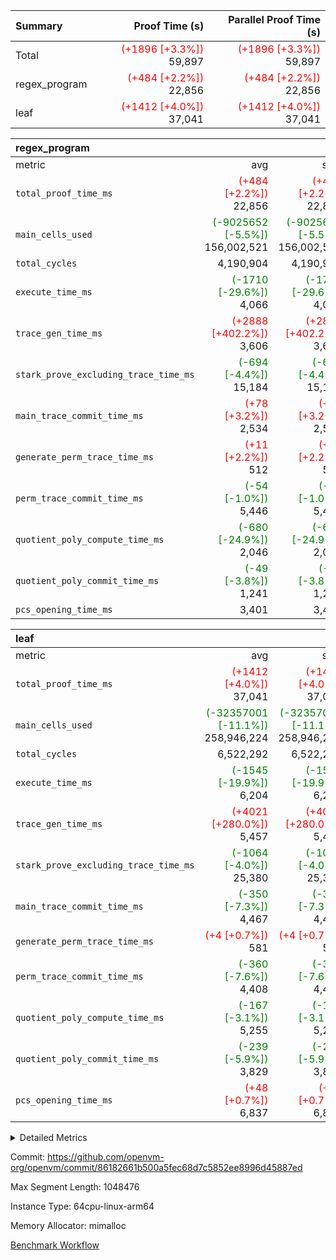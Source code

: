 | Summary | Proof Time (s) | Parallel Proof Time (s) |
|:---|---:|---:|
| Total | <span style='color: red'>(+1896 [+3.3%])</span> 59,897 | <span style='color: red'>(+1896 [+3.3%])</span> 59,897 |
| regex_program | <span style='color: red'>(+484 [+2.2%])</span> 22,856 | <span style='color: red'>(+484 [+2.2%])</span> 22,856 |
| leaf | <span style='color: red'>(+1412 [+4.0%])</span> 37,041 | <span style='color: red'>(+1412 [+4.0%])</span> 37,041 |


| regex_program |||||
|:---|---:|---:|---:|---:|
|metric|avg|sum|max|min|
| `total_proof_time_ms ` | <span style='color: red'>(+484 [+2.2%])</span> 22,856 | <span style='color: red'>(+484 [+2.2%])</span> 22,856 | <span style='color: red'>(+484 [+2.2%])</span> 22,856 | <span style='color: red'>(+484 [+2.2%])</span> 22,856 |
| `main_cells_used     ` | <span style='color: green'>(-9025652 [-5.5%])</span> 156,002,521 | <span style='color: green'>(-9025652 [-5.5%])</span> 156,002,521 | <span style='color: green'>(-9025652 [-5.5%])</span> 156,002,521 | <span style='color: green'>(-9025652 [-5.5%])</span> 156,002,521 |
| `total_cycles        ` |  4,190,904 |  4,190,904 |  4,190,904 |  4,190,904 |
| `execute_time_ms     ` | <span style='color: green'>(-1710 [-29.6%])</span> 4,066 | <span style='color: green'>(-1710 [-29.6%])</span> 4,066 | <span style='color: green'>(-1710 [-29.6%])</span> 4,066 | <span style='color: green'>(-1710 [-29.6%])</span> 4,066 |
| `trace_gen_time_ms   ` | <span style='color: red'>(+2888 [+402.2%])</span> 3,606 | <span style='color: red'>(+2888 [+402.2%])</span> 3,606 | <span style='color: red'>(+2888 [+402.2%])</span> 3,606 | <span style='color: red'>(+2888 [+402.2%])</span> 3,606 |
| `stark_prove_excluding_trace_time_ms` | <span style='color: green'>(-694 [-4.4%])</span> 15,184 | <span style='color: green'>(-694 [-4.4%])</span> 15,184 | <span style='color: green'>(-694 [-4.4%])</span> 15,184 | <span style='color: green'>(-694 [-4.4%])</span> 15,184 |
| `main_trace_commit_time_ms` | <span style='color: red'>(+78 [+3.2%])</span> 2,534 | <span style='color: red'>(+78 [+3.2%])</span> 2,534 | <span style='color: red'>(+78 [+3.2%])</span> 2,534 | <span style='color: red'>(+78 [+3.2%])</span> 2,534 |
| `generate_perm_trace_time_ms` | <span style='color: red'>(+11 [+2.2%])</span> 512 | <span style='color: red'>(+11 [+2.2%])</span> 512 | <span style='color: red'>(+11 [+2.2%])</span> 512 | <span style='color: red'>(+11 [+2.2%])</span> 512 |
| `perm_trace_commit_time_ms` | <span style='color: green'>(-54 [-1.0%])</span> 5,446 | <span style='color: green'>(-54 [-1.0%])</span> 5,446 | <span style='color: green'>(-54 [-1.0%])</span> 5,446 | <span style='color: green'>(-54 [-1.0%])</span> 5,446 |
| `quotient_poly_compute_time_ms` | <span style='color: green'>(-680 [-24.9%])</span> 2,046 | <span style='color: green'>(-680 [-24.9%])</span> 2,046 | <span style='color: green'>(-680 [-24.9%])</span> 2,046 | <span style='color: green'>(-680 [-24.9%])</span> 2,046 |
| `quotient_poly_commit_time_ms` | <span style='color: green'>(-49 [-3.8%])</span> 1,241 | <span style='color: green'>(-49 [-3.8%])</span> 1,241 | <span style='color: green'>(-49 [-3.8%])</span> 1,241 | <span style='color: green'>(-49 [-3.8%])</span> 1,241 |
| `pcs_opening_time_ms ` |  3,401 |  3,401 |  3,401 |  3,401 |

| leaf |||||
|:---|---:|---:|---:|---:|
|metric|avg|sum|max|min|
| `total_proof_time_ms ` | <span style='color: red'>(+1412 [+4.0%])</span> 37,041 | <span style='color: red'>(+1412 [+4.0%])</span> 37,041 | <span style='color: red'>(+1412 [+4.0%])</span> 37,041 | <span style='color: red'>(+1412 [+4.0%])</span> 37,041 |
| `main_cells_used     ` | <span style='color: green'>(-32357001 [-11.1%])</span> 258,946,224 | <span style='color: green'>(-32357001 [-11.1%])</span> 258,946,224 | <span style='color: green'>(-32357001 [-11.1%])</span> 258,946,224 | <span style='color: green'>(-32357001 [-11.1%])</span> 258,946,224 |
| `total_cycles        ` |  6,522,292 |  6,522,292 |  6,522,292 |  6,522,292 |
| `execute_time_ms     ` | <span style='color: green'>(-1545 [-19.9%])</span> 6,204 | <span style='color: green'>(-1545 [-19.9%])</span> 6,204 | <span style='color: green'>(-1545 [-19.9%])</span> 6,204 | <span style='color: green'>(-1545 [-19.9%])</span> 6,204 |
| `trace_gen_time_ms   ` | <span style='color: red'>(+4021 [+280.0%])</span> 5,457 | <span style='color: red'>(+4021 [+280.0%])</span> 5,457 | <span style='color: red'>(+4021 [+280.0%])</span> 5,457 | <span style='color: red'>(+4021 [+280.0%])</span> 5,457 |
| `stark_prove_excluding_trace_time_ms` | <span style='color: green'>(-1064 [-4.0%])</span> 25,380 | <span style='color: green'>(-1064 [-4.0%])</span> 25,380 | <span style='color: green'>(-1064 [-4.0%])</span> 25,380 | <span style='color: green'>(-1064 [-4.0%])</span> 25,380 |
| `main_trace_commit_time_ms` | <span style='color: green'>(-350 [-7.3%])</span> 4,467 | <span style='color: green'>(-350 [-7.3%])</span> 4,467 | <span style='color: green'>(-350 [-7.3%])</span> 4,467 | <span style='color: green'>(-350 [-7.3%])</span> 4,467 |
| `generate_perm_trace_time_ms` | <span style='color: red'>(+4 [+0.7%])</span> 581 | <span style='color: red'>(+4 [+0.7%])</span> 581 | <span style='color: red'>(+4 [+0.7%])</span> 581 | <span style='color: red'>(+4 [+0.7%])</span> 581 |
| `perm_trace_commit_time_ms` | <span style='color: green'>(-360 [-7.6%])</span> 4,408 | <span style='color: green'>(-360 [-7.6%])</span> 4,408 | <span style='color: green'>(-360 [-7.6%])</span> 4,408 | <span style='color: green'>(-360 [-7.6%])</span> 4,408 |
| `quotient_poly_compute_time_ms` | <span style='color: green'>(-167 [-3.1%])</span> 5,255 | <span style='color: green'>(-167 [-3.1%])</span> 5,255 | <span style='color: green'>(-167 [-3.1%])</span> 5,255 | <span style='color: green'>(-167 [-3.1%])</span> 5,255 |
| `quotient_poly_commit_time_ms` | <span style='color: green'>(-239 [-5.9%])</span> 3,829 | <span style='color: green'>(-239 [-5.9%])</span> 3,829 | <span style='color: green'>(-239 [-5.9%])</span> 3,829 | <span style='color: green'>(-239 [-5.9%])</span> 3,829 |
| `pcs_opening_time_ms ` | <span style='color: red'>(+48 [+0.7%])</span> 6,837 | <span style='color: red'>(+48 [+0.7%])</span> 6,837 | <span style='color: red'>(+48 [+0.7%])</span> 6,837 | <span style='color: red'>(+48 [+0.7%])</span> 6,837 |



<details>
<summary>Detailed Metrics</summary>

| group | num_segments | num_children | keygen_time_ms | fri.log_blowup | commit_exe_time_ms |
| --- | --- | --- | --- | --- | --- |
| leaf |  | 1 |  | 2 |  | 
| regex_program | 1 |  | 735 | 2 | 38 | 

| group | air_name | quotient_deg | interactions | constraints |
| --- | --- | --- | --- | --- |
| leaf | AccessAdapterAir<2> | 4 | 5 | 12 | 
| leaf | AccessAdapterAir<4> | 4 | 5 | 12 | 
| leaf | AccessAdapterAir<8> | 4 | 5 | 12 | 
| leaf | FriReducedOpeningAir | 4 | 35 | 59 | 
| leaf | NativePoseidon2Air<BabyBearParameters>, 1> | 4 | 31 | 302 | 
| leaf | PhantomAir | 4 | 3 | 4 | 
| leaf | ProgramAir | 1 | 1 | 4 | 
| leaf | VariableRangeCheckerAir | 1 | 1 | 4 | 
| leaf | VmAirWrapper<BranchNativeAdapterAir, BranchEqualCoreAir<1> | 2 | 11 | 23 | 
| leaf | VmAirWrapper<JalNativeAdapterAir, JalCoreAir> | 4 | 7 | 6 | 
| leaf | VmAirWrapper<NativeAdapterAir<2, 0>, PublicValuesCoreAir> | 4 | 11 | 23 | 
| leaf | VmAirWrapper<NativeAdapterAir<2, 1>, FieldArithmeticCoreAir> | 4 | 15 | 23 | 
| leaf | VmAirWrapper<NativeLoadStoreAdapterAir<1>, NativeLoadStoreCoreAir<1> | 4 | 19 | 31 | 
| leaf | VmAirWrapper<NativeVectorizedAdapterAir<4>, FieldExtensionCoreAir> | 4 | 15 | 23 | 
| leaf | VmConnectorAir | 4 | 3 | 8 | 
| leaf | VolatileBoundaryAir | 4 | 4 | 16 | 
| regex_program | AccessAdapterAir<16> | 2 | 5 | 14 | 
| regex_program | AccessAdapterAir<2> | 2 | 5 | 14 | 
| regex_program | AccessAdapterAir<32> | 2 | 5 | 14 | 
| regex_program | AccessAdapterAir<4> | 2 | 5 | 14 | 
| regex_program | AccessAdapterAir<64> | 2 | 5 | 14 | 
| regex_program | AccessAdapterAir<8> | 2 | 5 | 14 | 
| regex_program | BitwiseOperationLookupAir<8> | 2 | 2 | 4 | 
| regex_program | KeccakVmAir | 2 | 321 | 4,571 | 
| regex_program | MemoryMerkleAir<8> | 2 | 4 | 40 | 
| regex_program | PersistentBoundaryAir<8> | 2 | 3 | 6 | 
| regex_program | PhantomAir | 2 | 3 | 5 | 
| regex_program | Poseidon2PeripheryAir<BabyBearParameters>, 1> | 2 | 1 | 286 | 
| regex_program | ProgramAir | 1 | 1 | 4 | 
| regex_program | RangeTupleCheckerAir<2> | 1 | 1 | 4 | 
| regex_program | VariableRangeCheckerAir | 1 | 1 | 4 | 
| regex_program | VmAirWrapper<Rv32BaseAluAdapterAir, BaseAluCoreAir<4, 8> | 2 | 19 | 43 | 
| regex_program | VmAirWrapper<Rv32BaseAluAdapterAir, LessThanCoreAir<4, 8> | 2 | 17 | 39 | 
| regex_program | VmAirWrapper<Rv32BaseAluAdapterAir, ShiftCoreAir<4, 8> | 2 | 23 | 90 | 
| regex_program | VmAirWrapper<Rv32BranchAdapterAir, BranchEqualCoreAir<4> | 2 | 11 | 25 | 
| regex_program | VmAirWrapper<Rv32BranchAdapterAir, BranchLessThanCoreAir<4, 8> | 2 | 13 | 41 | 
| regex_program | VmAirWrapper<Rv32CondRdWriteAdapterAir, Rv32JalLuiCoreAir> | 2 | 10 | 22 | 
| regex_program | VmAirWrapper<Rv32HintStoreAdapterAir, Rv32HintStoreCoreAir> | 2 | 15 | 17 | 
| regex_program | VmAirWrapper<Rv32JalrAdapterAir, Rv32JalrCoreAir> | 2 | 16 | 20 | 
| regex_program | VmAirWrapper<Rv32LoadStoreAdapterAir, LoadSignExtendCoreAir<4, 8> | 2 | 18 | 33 | 
| regex_program | VmAirWrapper<Rv32LoadStoreAdapterAir, LoadStoreCoreAir<4> | 2 | 17 | 38 | 
| regex_program | VmAirWrapper<Rv32MultAdapterAir, DivRemCoreAir<4, 8> | 2 | 25 | 88 | 
| regex_program | VmAirWrapper<Rv32MultAdapterAir, MulHCoreAir<4, 8> | 2 | 24 | 38 | 
| regex_program | VmAirWrapper<Rv32MultAdapterAir, MultiplicationCoreAir<4, 8> | 2 | 19 | 26 | 
| regex_program | VmAirWrapper<Rv32RdWriteAdapterAir, Rv32AuipcCoreAir> | 2 | 11 | 15 | 
| regex_program | VmConnectorAir | 2 | 3 | 9 | 

| group | air_name | idx | rows | prep_cols | perm_cols | main_cols | cells |
| --- | --- | --- | --- | --- | --- | --- | --- |
| leaf | AccessAdapterAir<2> | 0 | 2,097,152 |  | 16 | 11 | 56,623,104 | 
| leaf | AccessAdapterAir<4> | 0 | 1,048,576 |  | 16 | 13 | 30,408,704 | 
| leaf | AccessAdapterAir<8> | 0 | 131,072 |  | 16 | 17 | 4,325,376 | 
| leaf | FriReducedOpeningAir | 0 | 1,048,576 |  | 76 | 64 | 146,800,640 | 
| leaf | NativePoseidon2Air<BabyBearParameters>, 1> | 0 | 65,536 |  | 36 | 348 | 25,165,824 | 
| leaf | PhantomAir | 0 | 32,768 |  | 8 | 6 | 458,752 | 
| leaf | ProgramAir | 0 | 524,288 |  | 8 | 10 | 9,437,184 | 
| leaf | VariableRangeCheckerAir | 0 | 262,144 | 2 | 8 | 1 | 2,359,296 | 
| leaf | VmAirWrapper<BranchNativeAdapterAir, BranchEqualCoreAir<1> | 0 | 2,097,152 |  | 28 | 23 | 106,954,752 | 
| leaf | VmAirWrapper<JalNativeAdapterAir, JalCoreAir> | 0 | 131,072 |  | 12 | 10 | 2,883,584 | 
| leaf | VmAirWrapper<NativeAdapterAir<2, 0>, PublicValuesCoreAir> | 0 | 64 |  | 16 | 23 | 2,496 | 
| leaf | VmAirWrapper<NativeAdapterAir<2, 1>, FieldArithmeticCoreAir> | 0 | 4,194,304 |  | 20 | 30 | 209,715,200 | 
| leaf | VmAirWrapper<NativeLoadStoreAdapterAir<1>, NativeLoadStoreCoreAir<1> | 0 | 2,097,152 |  | 24 | 41 | 136,314,880 | 
| leaf | VmAirWrapper<NativeVectorizedAdapterAir<4>, FieldExtensionCoreAir> | 0 | 131,072 |  | 20 | 40 | 7,864,320 | 
| leaf | VmConnectorAir | 0 | 2 | 1 | 8 | 4 | 24 | 
| leaf | VolatileBoundaryAir | 0 | 1,048,576 |  | 8 | 11 | 19,922,944 | 

| group | air_name | segment | rows | prep_cols | perm_cols | main_cols | cells |
| --- | --- | --- | --- | --- | --- | --- | --- |
| regex_program | AccessAdapterAir<2> | 0 | 64 |  | 24 | 11 | 2,240 | 
| regex_program | AccessAdapterAir<4> | 0 | 32 |  | 24 | 13 | 1,184 | 
| regex_program | AccessAdapterAir<8> | 0 | 131,072 |  | 24 | 17 | 5,373,952 | 
| regex_program | BitwiseOperationLookupAir<8> | 0 | 65,536 | 3 | 8 | 2 | 655,360 | 
| regex_program | KeccakVmAir | 0 | 32 |  | 1,288 | 3,164 | 142,464 | 
| regex_program | MemoryMerkleAir<8> | 0 | 131,072 |  | 20 | 32 | 6,815,744 | 
| regex_program | PersistentBoundaryAir<8> | 0 | 131,072 |  | 12 | 20 | 4,194,304 | 
| regex_program | PhantomAir | 0 | 512 |  | 12 | 6 | 9,216 | 
| regex_program | Poseidon2PeripheryAir<BabyBearParameters>, 1> | 0 | 16,384 |  | 8 | 300 | 5,046,272 | 
| regex_program | ProgramAir | 0 | 131,072 |  | 8 | 10 | 2,359,296 | 
| regex_program | RangeTupleCheckerAir<2> | 0 | 524,288 | 2 | 8 | 1 | 4,718,592 | 
| regex_program | VariableRangeCheckerAir | 0 | 262,144 | 2 | 8 | 1 | 2,359,296 | 
| regex_program | VmAirWrapper<Rv32BaseAluAdapterAir, BaseAluCoreAir<4, 8> | 0 | 2,097,152 |  | 80 | 36 | 243,269,632 | 
| regex_program | VmAirWrapper<Rv32BaseAluAdapterAir, LessThanCoreAir<4, 8> | 0 | 65,536 |  | 40 | 37 | 5,046,272 | 
| regex_program | VmAirWrapper<Rv32BaseAluAdapterAir, ShiftCoreAir<4, 8> | 0 | 262,144 |  | 52 | 53 | 27,525,120 | 
| regex_program | VmAirWrapper<Rv32BranchAdapterAir, BranchEqualCoreAir<4> | 0 | 524,288 |  | 48 | 26 | 38,797,312 | 
| regex_program | VmAirWrapper<Rv32BranchAdapterAir, BranchLessThanCoreAir<4, 8> | 0 | 262,144 |  | 56 | 32 | 23,068,672 | 
| regex_program | VmAirWrapper<Rv32CondRdWriteAdapterAir, Rv32JalLuiCoreAir> | 0 | 131,072 |  | 44 | 18 | 8,126,464 | 
| regex_program | VmAirWrapper<Rv32HintStoreAdapterAir, Rv32HintStoreCoreAir> | 0 | 16,384 |  | 36 | 26 | 1,015,808 | 
| regex_program | VmAirWrapper<Rv32JalrAdapterAir, Rv32JalrCoreAir> | 0 | 131,072 |  | 36 | 28 | 8,388,608 | 
| regex_program | VmAirWrapper<Rv32LoadStoreAdapterAir, LoadSignExtendCoreAir<4, 8> | 0 | 1,024 |  | 76 | 35 | 113,664 | 
| regex_program | VmAirWrapper<Rv32LoadStoreAdapterAir, LoadStoreCoreAir<4> | 0 | 2,097,152 |  | 72 | 40 | 234,881,024 | 
| regex_program | VmAirWrapper<Rv32MultAdapterAir, DivRemCoreAir<4, 8> | 0 | 128 |  | 104 | 57 | 20,608 | 
| regex_program | VmAirWrapper<Rv32MultAdapterAir, MulHCoreAir<4, 8> | 0 | 256 |  | 100 | 39 | 35,584 | 
| regex_program | VmAirWrapper<Rv32MultAdapterAir, MultiplicationCoreAir<4, 8> | 0 | 65,536 |  | 80 | 31 | 7,274,496 | 
| regex_program | VmAirWrapper<Rv32RdWriteAdapterAir, Rv32AuipcCoreAir> | 0 | 65,536 |  | 28 | 21 | 3,211,264 | 
| regex_program | VmConnectorAir | 0 | 2 | 1 | 12 | 4 | 32 | 

| group | idx | trace_gen_time_ms | total_proof_time_ms | total_cycles | total_cells | stark_prove_excluding_trace_time_ms | quotient_poly_compute_time_ms | quotient_poly_commit_time_ms | perm_trace_commit_time_ms | pcs_opening_time_ms | main_trace_commit_time_ms | main_cells_used | generate_perm_trace_time_ms | execute_time_ms |
| --- | --- | --- | --- | --- | --- | --- | --- | --- | --- | --- | --- | --- | --- | --- |
| leaf | 0 | 5,457 | 37,041 | 6,522,292 | 759,237,080 | 25,380 | 5,255 | 3,829 | 4,408 | 6,837 | 4,467 | 258,946,224 | 581 | 6,204 | 

| group | segment | trace_gen_time_ms | total_proof_time_ms | total_cycles | total_cells | stark_prove_excluding_trace_time_ms | quotient_poly_compute_time_ms | quotient_poly_commit_time_ms | perm_trace_commit_time_ms | pcs_opening_time_ms | main_trace_commit_time_ms | main_cells_used | generate_perm_trace_time_ms | execute_time_ms |
| --- | --- | --- | --- | --- | --- | --- | --- | --- | --- | --- | --- | --- | --- | --- |
| regex_program | 0 | 3,606 | 22,856 | 4,190,904 | 632,452,480 | 15,184 | 2,046 | 1,241 | 5,446 | 3,401 | 2,534 | 156,002,521 | 512 | 4,066 | 

</details>


Commit: https://github.com/openvm-org/openvm/commit/86182661b500a5fec68d7c5852ee8996d45887ed

Max Segment Length: 1048476

Instance Type: 64cpu-linux-arm64

Memory Allocator: mimalloc

[Benchmark Workflow](https://github.com/openvm-org/openvm/actions/runs/12612667822)
